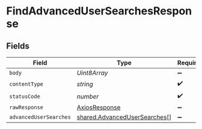# FindAdvancedUserSearchesResponse


## Fields

| Field                                                                        | Type                                                                         | Required                                                                     | Description                                                                  |
| ---------------------------------------------------------------------------- | ---------------------------------------------------------------------------- | ---------------------------------------------------------------------------- | ---------------------------------------------------------------------------- |
| `body`                                                                       | *Uint8Array*                                                                 | :heavy_minus_sign:                                                           | N/A                                                                          |
| `contentType`                                                                | *string*                                                                     | :heavy_check_mark:                                                           | N/A                                                                          |
| `statusCode`                                                                 | *number*                                                                     | :heavy_check_mark:                                                           | N/A                                                                          |
| `rawResponse`                                                                | [AxiosResponse](https://axios-http.com/docs/res_schema)                      | :heavy_minus_sign:                                                           | N/A                                                                          |
| `advancedUserSearches`                                                       | [shared.AdvancedUserSearches](../../models/shared/advancedusersearches.md)[] | :heavy_minus_sign:                                                           | OK                                                                           |